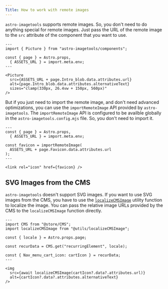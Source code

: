 ```yaml
---
Title: How to work with remote images
---
```


`astro-imagetools` supports remote images. So, you don't need to do anything special for remote images. Just pass the URL of the remote image to the `src` attribute of the component that you want to use.

```astro
---
import { Picture } from "astro-imagetools/components";

const { page } = Astro.props,
  { ASSETS_URL } = import.meta.env;
---

<Picture
  src={ASSETS_URL + page.Intro_blob.data.attributes.url}
  alt={page.Intro_blob.data.attributes.alternativeText}
  sizes="clamp(330px, 26.4vw + 150px, 560px)"
/>
```

But if you just need to import the remote image, and don't need advanced optimizations, you can use the `importRemoteImage` API provided by `astro-imagetools`. The `importRemoteImage` API is configured to be availble globally in the `astro-imagetools.config.mjs` file. So, you don't need to import it.

```astro
---
const { page } = Astro.props,
  { ASSETS_URL } = import.meta.env;

const favicon = importRemoteImage(
  ASSETS_URL + page.Favicon.data.attributes.url
);
---

<link rel="icon" href={favicon} />
```

## SVG Images from the CMS

`astro-imagetools` doesn't support SVG images. If you want to use SVG images from the CMS, you have to use the [`localizeCMSImage`](/src/utils/localizeCMSImage.js) utility function to localize the image. You can pass the relative image URLs provided by the CMS to the `localizeCMSImage` function directly.

```astro
---
import CMS from "@store/CMS";
import localizeCMSImage from "@utils/localizeCMSImage";

const { locale } = Astro.props.page;

const recurData = CMS.get("recurringElement", locale);

const { Nav_menu_cart_icon: cartIcon } = recurData;
---

<img
  src={await localizeCMSImage(cartIcon?.data?.attributes.url)}
  alt={cartIcon?.data?.attributes.alternativeText}
/>
```
